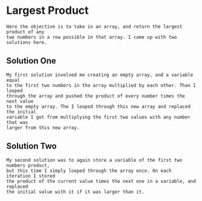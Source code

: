 # Largest Product
	Here the objective is to take in an array, and return the largest product of any
	two numbers in a row possible in that array. I came up with two solutions here.

## Solution One
	My first solution involved me creating an empty array, and a variable equal
	to the first two numbers in the array multiplied by each other. Than I looped
	through the array and pushed the product of every number times the next value
	to the empty array. The I looped through this new array and replaced the initial
	variable I got from multiplying the first two values with any number that was
	larger from this new array.

## Solution Two
	My second solution was to again store a variable of the first two numbers product,
	but this time I simply looped through the array once. On each iteration I stored
	the product of the current value times the next one in a variable, and replaced
	the initial value with it if it was larger than it.
	